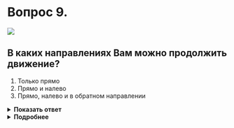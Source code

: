 # Вопрос 9.

![](https://s.drom.ru/i24228/pdd/tickets/2016/1543885536.jpg)

## В каких направлениях Вам можно продолжить движение?

1. Только прямо
2. Прямо и налево
3. Прямо, налево и в обратном направлении

<details>
<summary><b>Показать ответ</b></summary>
Правильный ответ: 3
</details>
<details>
<summary><b>Подробнее</b></summary>
С Вашей стороны прерывистая линия разметки 1.11, которая допускает её пересечение. Так как Вы находитесь на крайней левой полосе, можете продолжить движение прямо, повернуть налево или развернуться и продолжить движение в обратном направлении.
(«Горизонтальная разметка», пункт 8.5 ПДД)
</details>